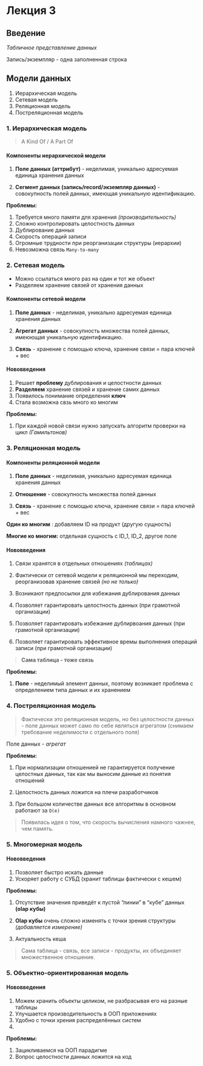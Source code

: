 # Лекция 3

## Введение

_Табличное представление данных_

Запись/экземпляр - одна заполненная строка

## Модели данных

1. Иерархическая модель
2. Сетевая модель
3. Реляционная модель
4. Постреляционная модель

### 1. Иерархическая модель

> A Kind Of / A Part Of

#### Компоненты иерархической модели

1. **Поле данных (аттрибут)** - неделимая, уникально адресуемая единица хранения данных

2. **Сегмент данных (запись/record/экземпляр данных)** - совокупность полей данных, имеющая уникальную идентификацию.

**Проблемы:**

1. Требуется много памяти для хранения _(производительность)_
2. Сложно контролировать целостность данных
3. Дублирование данных
4. Скорость операций записи
5. Огромные трудности при реорганизации структуры (иерархии)
6. Невозможна связь `Many-to-many`

### 2. Сетевая модель

- Можно ссылаться много раз на один и тот же объект
- Разделяем хранение связей от хранения данных

#### Компоненты сетевой модели

1. **Поле данных** - неделимая, уникально адресуемая единица хранения данных

2. **Агрегат данных** - совокупность множества полей данных, имеюющая уникальную идентификацию.

3. **Связь** - хранение с помощью ключа, хранение связи = пара ключей + вес

#### Нововведения

1. Решает **проблему** дублирования и целостности данных
2. **Разделяем** хранение связей и хранение самих данных
3. Появилось понимание определения **ключ**
4. Стала возможна свзь много ко многим

**Проблемы:**

1. При каждой новой связи нужно запускать алгоритм проверки на цикл _(Гамильтонов)_

### 3. Реляционная модель

#### Компоненты реляционной модели

1. **Поле данных** - неделимая, уникально адресуемая единица хранения данных

2. **Отношение** - совокупность множества полей данных

3. **Связь** - хранение с помощью ключа, хранение связи = пара ключей + вес

**Один ко многим** : добавляем ID на продукт (другую сущность)

**Многие ко многим:** отдельная сущность с ID_1, ID_2, другое поле

#### Нововведения

1. Связи хранятся в отдельных отношениях _(таблицах)_
2. Фактически от сетевой модели к реляционной мы переходим, реорганизовав хранение связей _(но не только)_

3. Возникают предпосылки для избежания дублирования данных
4. Позволяет гарантировать целостность данных (при грамотной организации)

5. Позволяет гарантировать избежание дублирвоания данных (при грамотной организации)

6. Позволяет гарантировать эффективное времы выполнения операций записи (при грамотной организации)

> **Сама таблица - тоже связь**

**Проблемы:**

1. **Поле** - неделимый элемент данных, поэтому возникает проблема с определением типа данных и их хранением

### 4. Постреляционная модель

> Фактически это реляционная модель, но без целостности данных - поле данных может само по себе являться агрегатом (снимаем требование неделимости с отдельного поля)

Поле данных - _агрегат_

**Проблемы:**

1. При нормализации отношенией не гарантируется получение целостных данных, так как мы выносим данные из понятия отношений

2. Целостность данных ложится на плечи разработчиков

3. При большом количестве данных все алгоритмы в основном работают за `O(e)`

> Появилась идея о том, что скорость вычисления намного чажнее, чем память.

### 5. Многомерная модель

#### Нововведения

1. Позволяет быстро искать данные
2. Ускоряет работу с СУБД (хранит таблицы фактически с кешем)

**Проблемы:**

1. Отсутствие значения приведёт к пустой “линии” в “кубе” данных **(olap кубы)**

2. **Olap кубы** очень сложно изменять с точки зрения структуры _(добавляется измерение)_

3. Актуальность кеша

> Сама таблица - связь, все записи - продукты, их объединяет множественное отношение.

### 5. Объектно-ориентированная модель

#### Нововведения

1. Можем хранить объекты целиком, не разбрасывая его на разные таблицы
2. Улучшается производительность в ООП приложениях
3. Удобно с точки хрения распределённых систем
4. 

**Проблемы:**

1. Зацикливаемся на ООП парадигме
2. Вопрос целостности данных ложится на код